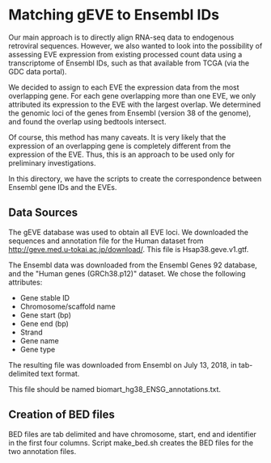 # Matching gEVE to Ensembl IDs

Our main approach is to directly align RNA-seq data to endogenous
retroviral sequences. However, we also wanted to look into the
possibility of assessing EVE expression from existing processed count
data using a transcriptome of Ensembl IDs, such as that available from
TCGA (via the GDC data portal).

We decided to assign to each EVE the expression data from the most
overlapping gene. For each gene overlapping more than one EVE, we only
attributed its expression to the EVE with the largest overlap. We
determined the genomic loci of the genes from Ensembl (version 38 of
the genome), and found the overlap using bedtools intersect.

Of course, this method has many caveats. It is very likely that the
expression of an overlapping gene is completely different from the
expression of the EVE. Thus, this is an approach to be used only for
preliminary investigations.

In this directory, we have the scripts to create the correspondence
between Ensembl gene IDs and the EVEs.

## Data Sources

The gEVE database was used to obtain all EVE loci. We downloaded the
sequences and annotation file for the Human dataset from
http://geve.med.u-tokai.ac.jp/download/. This file is
Hsap38.geve.v1.gtf. 

The Ensembl data was downloaded from the Ensembl Genes 92 database,
and the "Human genes (GRCh38.p12)" dataset. We chose the following
attributes:

- Gene stable ID
- Chromosome/scaffold name
- Gene start (bp)
- Gene end (bp)
- Strand
- Gene name
- Gene type

The resulting file was downloaded from Ensembl on July 13, 2018, in
tab-delimited text format. 

This file should be named biomart_hg38_ENSG_annotations.txt.

## Creation of BED files

BED files are tab delimited and have chromosome, start, end and
identifier in the first four columns. Script make_bed.sh creates the
BED files for the two annotation files.

